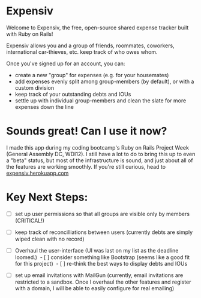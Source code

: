 # Expensiv
Welcome to Expensiv, the free, open-source shared expense tracker built with Ruby on Rails! 

Expensiv allows you and a group of friends, roommates, coworkers, international car-thieves, etc. keep track of who owes whom. 

Once you've signed up for an account, you can:
- create a new "group" for expenses (e.g. for your housemates)
- add expenses evenly split among group-members (by default), or with a custom division
- keep track of your outstanding debts and IOUs
- settle up with individual group-members and clean the slate for more expenses down the line

# Sounds great! Can I use it now?

I made this app during my coding bootcamp's Ruby on Rails Project Week (General Assembly DC, WDI12). I still have a lot to do to bring this up to even a "beta" status, but most of the infrastructure is sound, and just about all of the features are working smoothly. If you're still curious, head to [expensiv.herokuapp.com](expensiv.herokuapp.com)

# Key Next Steps:
- [ ] set up user permissions so that all groups are visible only by members (CRITICAL!)
- [ ] keep track of reconcilliations between users (currently debts are simply wiped clean with no record)
- [ ] Overhaul the user-interface (UI was last on my list as the deadline loomed.)
  - [ ] consider something like Bootstrap (seems like a good fit for this project)
  - [ ] re-think the best ways to display debts and IOUs 
- [ ] set up email invitations with MailGun (currently, email invitations are restricted to a sandbox. Once I overhaul the other features and register with a domain, I will be able to easily configure for real emailing)
 
